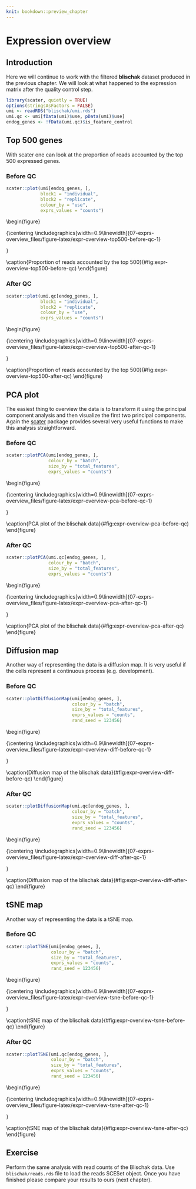 ```yaml
---
knit: bookdown::preview_chapter
---
```


# Expression overview

## Introduction

Here we will continue to work with the filtered __blischak__ dataset produced in the previous chapter. We will look at what happened to the expression matrix after the quality control step.




```r
library(scater, quietly = TRUE)
options(stringsAsFactors = FALSE)
umi <- readRDS("blischak/umi.rds")
umi.qc <- umi[fData(umi)$use, pData(umi)$use]
endog_genes <- !fData(umi.qc)$is_feature_control
```

## Top 500 genes

With scater one can look at the proportion of reads accounted by the top 500 expressed genes.

### Before QC


```r
scater::plot(umi[endog_genes, ],
             block1 = "individual",
             block2 = "replicate",
             colour_by = "use",
             exprs_values = "counts")
```

\begin{figure}

{\centering \includegraphics[width=0.9\linewidth]{07-exprs-overview_files/figure-latex/expr-overview-top500-before-qc-1} 

}

\caption{Proportion of reads accounted by the top 500}(\#fig:expr-overview-top500-before-qc)
\end{figure}

### After QC


```r
scater::plot(umi.qc[endog_genes, ],
             block1 = "individual",
             block2 = "replicate",
             colour_by = "use",
             exprs_values = "counts")
```

\begin{figure}

{\centering \includegraphics[width=0.9\linewidth]{07-exprs-overview_files/figure-latex/expr-overview-top500-after-qc-1} 

}

\caption{Proportion of reads accounted by the top 500}(\#fig:expr-overview-top500-after-qc)
\end{figure}

## PCA plot

The easiest thing to overview the data is to transform it using the principal component analysis and then visualize the first two principal components. Again the [scater](https://github.com/davismcc/scater) package provides several very useful functions to make this analysis straightforward.

### Before QC


```r
scater::plotPCA(umi[endog_genes, ],
                colour_by = "batch",
                size_by = "total_features",
                exprs_values = "counts")
```

\begin{figure}

{\centering \includegraphics[width=0.9\linewidth]{07-exprs-overview_files/figure-latex/expr-overview-pca-before-qc-1} 

}

\caption{PCA plot of the blischak data}(\#fig:expr-overview-pca-before-qc)
\end{figure}

### After QC


```r
scater::plotPCA(umi.qc[endog_genes, ],
                colour_by = "batch",
                size_by = "total_features",
                exprs_values = "counts")
```

\begin{figure}

{\centering \includegraphics[width=0.9\linewidth]{07-exprs-overview_files/figure-latex/expr-overview-pca-after-qc-1} 

}

\caption{PCA plot of the blischak data}(\#fig:expr-overview-pca-after-qc)
\end{figure}

## Diffusion map

Another way of representing the data is a diffusion map. It is very useful if the cells represent a continuous process (e.g. development).

### Before QC


```r
scater::plotDiffusionMap(umi[endog_genes, ],
                         colour_by = "batch",
                         size_by = "total_features",
                         exprs_values = "counts",
                         rand_seed = 123456)
```

\begin{figure}

{\centering \includegraphics[width=0.9\linewidth]{07-exprs-overview_files/figure-latex/expr-overview-diff-before-qc-1} 

}

\caption{Diffusion map of the blischak data}(\#fig:expr-overview-diff-before-qc)
\end{figure}

### After QC


```r
scater::plotDiffusionMap(umi.qc[endog_genes, ],
                         colour_by = "batch",
                         size_by = "total_features",
                         exprs_values = "counts",
                         rand_seed = 123456)
```

\begin{figure}

{\centering \includegraphics[width=0.9\linewidth]{07-exprs-overview_files/figure-latex/expr-overview-diff-after-qc-1} 

}

\caption{Diffusion map of the blischak data}(\#fig:expr-overview-diff-after-qc)
\end{figure}

## tSNE map

Another way of representing the data is a tSNE map.

### Before QC


```r
scater::plotTSNE(umi[endog_genes, ],
                 colour_by = "batch",
                 size_by = "total_features",
                 exprs_values = "counts",
                 rand_seed = 123456)
```

\begin{figure}

{\centering \includegraphics[width=0.9\linewidth]{07-exprs-overview_files/figure-latex/expr-overview-tsne-before-qc-1} 

}

\caption{tSNE map of the blischak data}(\#fig:expr-overview-tsne-before-qc)
\end{figure}

### After QC


```r
scater::plotTSNE(umi.qc[endog_genes, ],
                 colour_by = "batch",
                 size_by = "total_features",
                 exprs_values = "counts",
                 rand_seed = 123456)
```

\begin{figure}

{\centering \includegraphics[width=0.9\linewidth]{07-exprs-overview_files/figure-latex/expr-overview-tsne-after-qc-1} 

}

\caption{tSNE map of the blischak data}(\#fig:expr-overview-tsne-after-qc)
\end{figure}

## Exercise

Perform the same analysis with read counts of the Blischak data. Use `blischak/reads.rds` file to load the reads SCESet object. Once you have finished please compare your results to ours (next chapter).
